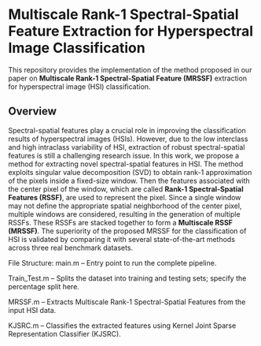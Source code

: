 # Multiscale Rank-1 Spectral-Spatial Feature Extraction for Hyperspectral Image Classification

This repository provides the implementation of the method proposed in our paper on **Multiscale Rank-1 Spectral-Spatial Feature (MRSSF)** extraction for hyperspectral image (HSI) classification.

## Overview

Spectral-spatial features play a crucial role in improving the classification results of hyperspectral images (HSIs). However, due to the low interclass and high intraclass variability of HSI, extraction of robust spectral-spatial features is still a challenging research issue. In this work, we propose a method for extracting novel spectral-spatial features in HSI. The method exploits singular value decomposition (SVD) to obtain rank-1 approximation of the pixels inside a fixed-size window. Then the features associated with the center pixel of the window, which are called **Rank-1 Spectral-Spatial Features (RSSF)**, are used to represent the pixel. Since a single window may not define the appropriate spatial neighborhood of the center pixel, multiple windows are considered, resulting in the generation of multiple RSSFs. These RSSFs are stacked together to form a **Multiscale RSSF (MRSSF)**. The superiority of the proposed MRSSF for the classification of HSI is validated by comparing it with several state-of-the-art methods across three real benchmark datasets.

File Structure: 
main.m – Entry point to run the complete pipeline.

Train_Test.m – Splits the dataset into training and testing sets; specify the percentage split here.

MRSSF.m – Extracts Multiscale Rank-1 Spectral-Spatial Features from the input HSI data.

KJSRC.m – Classifies the extracted features using Kernel Joint Sparse Representation Classifier (KJSRC).
